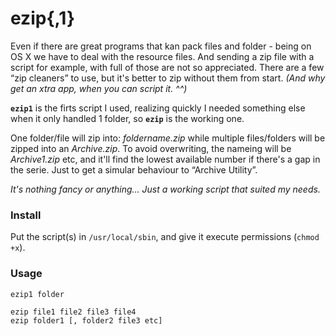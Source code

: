 ezip{,1}
========

Even if there are great programs that kan pack files and folder - being on OS X we have to deal with the resource files. And sending a zip file with a script for example, with full of those are not so appreciated. There are a few “zip cleaners” to use, but it's better to zip without them from start. _(And why get an xtra app, when you can script it. ^^)_

**`ezip1`** is the firts script I used, realizing quickly I needed something else when it only handled 1 folder, so **`ezip`** is the working one.

One folder/file will zip into: _foldername.zip_ while multiple files/folders will be zipped into an _Archive.zip_. To avoid overwriting, the nameing will be _Archive1.zip_ etc, and it'll find the lowest available number if there's a gap in the serie. Just to get a simular behaviour to “Archive Utility”.

_It's nothing fancy or anything... Just a working script that suited my needs._

### Install

Put the script(s) in `/usr/local/sbin`, and give it execute permissions (`chmod +x`).

### Usage

	ezip1 folder

	ezip file1 file2 file3 file4
	ezip folder1 [, folder2 file3 etc]
